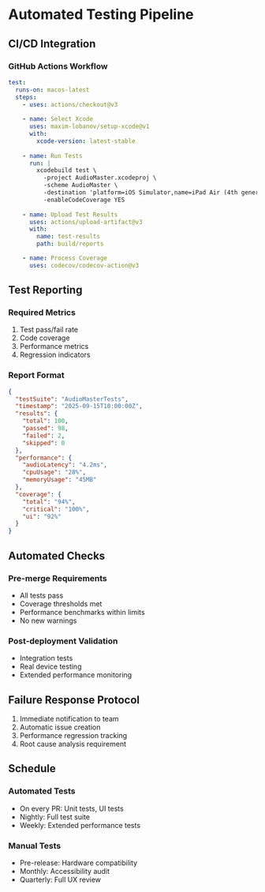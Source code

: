 # Automated Testing Pipeline

## CI/CD Integration

### GitHub Actions Workflow
```yaml
test:
  runs-on: macos-latest
  steps:
    - uses: actions/checkout@v3
    
    - name: Select Xcode
      uses: maxim-lobanov/setup-xcode@v1
      with:
        xcode-version: latest-stable
    
    - name: Run Tests
      run: |
        xcodebuild test \
          -project AudioMaster.xcodeproj \
          -scheme AudioMaster \
          -destination 'platform=iOS Simulator,name=iPad Air (4th generation)' \
          -enableCodeCoverage YES
    
    - name: Upload Test Results
      uses: actions/upload-artifact@v3
      with:
        name: test-results
        path: build/reports

    - name: Process Coverage
      uses: codecov/codecov-action@v3
```

## Test Reporting

### Required Metrics
1. Test pass/fail rate
2. Code coverage
3. Performance metrics
4. Regression indicators

### Report Format
```json
{
  "testSuite": "AudioMasterTests",
  "timestamp": "2025-09-15T10:00:00Z",
  "results": {
    "total": 100,
    "passed": 98,
    "failed": 2,
    "skipped": 0
  },
  "performance": {
    "audioLatency": "4.2ms",
    "cpuUsage": "28%",
    "memoryUsage": "45MB"
  },
  "coverage": {
    "total": "94%",
    "critical": "100%",
    "ui": "92%"
  }
}
```

## Automated Checks

### Pre-merge Requirements
- All tests pass
- Coverage thresholds met
- Performance benchmarks within limits
- No new warnings

### Post-deployment Validation
- Integration tests
- Real device testing
- Extended performance monitoring

## Failure Response Protocol

1. Immediate notification to team
2. Automatic issue creation
3. Performance regression tracking
4. Root cause analysis requirement

## Schedule

### Automated Tests
- On every PR: Unit tests, UI tests
- Nightly: Full test suite
- Weekly: Extended performance tests

### Manual Tests
- Pre-release: Hardware compatibility
- Monthly: Accessibility audit
- Quarterly: Full UX review
